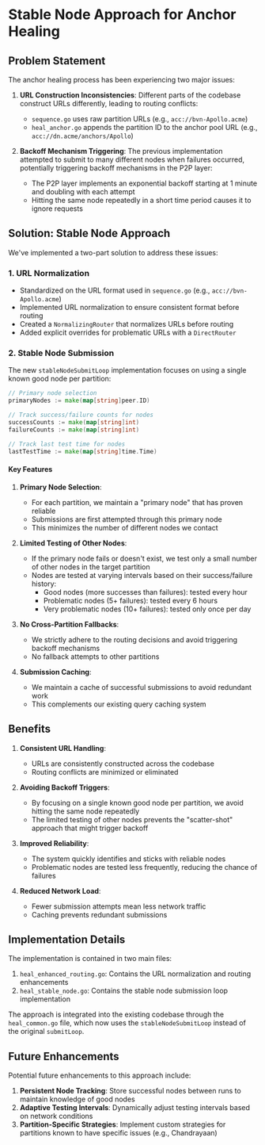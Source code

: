 # Stable Node Approach for Anchor Healing

## Problem Statement

The anchor healing process has been experiencing two major issues:

1. **URL Construction Inconsistencies**: Different parts of the codebase construct URLs differently, leading to routing conflicts:
   - `sequence.go` uses raw partition URLs (e.g., `acc://bvn-Apollo.acme`)
   - `heal_anchor.go` appends the partition ID to the anchor pool URL (e.g., `acc://dn.acme/anchors/Apollo`)

2. **Backoff Mechanism Triggering**: The previous implementation attempted to submit to many different nodes when failures occurred, potentially triggering backoff mechanisms in the P2P layer:
   - The P2P layer implements an exponential backoff starting at 1 minute and doubling with each attempt
   - Hitting the same node repeatedly in a short time period causes it to ignore requests

## Solution: Stable Node Approach

We've implemented a two-part solution to address these issues:

### 1. URL Normalization

- Standardized on the URL format used in `sequence.go` (e.g., `acc://bvn-Apollo.acme`)
- Implemented URL normalization to ensure consistent format before routing
- Created a `NormalizingRouter` that normalizes URLs before routing
- Added explicit overrides for problematic URLs with a `DirectRouter`

### 2. Stable Node Submission

The new `stableNodeSubmitLoop` implementation focuses on using a single known good node per partition:

```go
// Primary node selection
primaryNodes := make(map[string]peer.ID)

// Track success/failure counts for nodes
successCounts := make(map[string]int)
failureCounts := make(map[string]int)

// Track last test time for nodes
lastTestTime := make(map[string]time.Time)
```

#### Key Features

1. **Primary Node Selection**:
   - For each partition, we maintain a "primary node" that has proven reliable
   - Submissions are first attempted through this primary node
   - This minimizes the number of different nodes we contact

2. **Limited Testing of Other Nodes**:
   - If the primary node fails or doesn't exist, we test only a small number of other nodes in the target partition
   - Nodes are tested at varying intervals based on their success/failure history:
     - Good nodes (more successes than failures): tested every hour
     - Problematic nodes (5+ failures): tested every 6 hours
     - Very problematic nodes (10+ failures): tested only once per day

3. **No Cross-Partition Fallbacks**:
   - We strictly adhere to the routing decisions and avoid triggering backoff mechanisms
   - No fallback attempts to other partitions

4. **Submission Caching**:
   - We maintain a cache of successful submissions to avoid redundant work
   - This complements our existing query caching system

## Benefits

1. **Consistent URL Handling**:
   - URLs are consistently constructed across the codebase
   - Routing conflicts are minimized or eliminated

2. **Avoiding Backoff Triggers**:
   - By focusing on a single known good node per partition, we avoid hitting the same node repeatedly
   - The limited testing of other nodes prevents the "scatter-shot" approach that might trigger backoff

3. **Improved Reliability**:
   - The system quickly identifies and sticks with reliable nodes
   - Problematic nodes are tested less frequently, reducing the chance of failures

4. **Reduced Network Load**:
   - Fewer submission attempts mean less network traffic
   - Caching prevents redundant submissions

## Implementation Details

The implementation is contained in two main files:

1. `heal_enhanced_routing.go`: Contains the URL normalization and routing enhancements
2. `heal_stable_node.go`: Contains the stable node submission loop implementation

The approach is integrated into the existing codebase through the `heal_common.go` file, which now uses the `stableNodeSubmitLoop` instead of the original `submitLoop`.

## Future Enhancements

Potential future enhancements to this approach include:

1. **Persistent Node Tracking**: Store successful nodes between runs to maintain knowledge of good nodes
2. **Adaptive Testing Intervals**: Dynamically adjust testing intervals based on network conditions
3. **Partition-Specific Strategies**: Implement custom strategies for partitions known to have specific issues (e.g., Chandrayaan)
